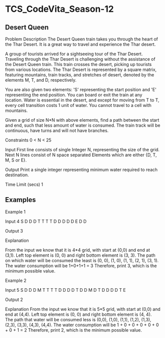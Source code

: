 # TCS_CodeVita_Season-12
## Desert Queen
Problem Description
The Desert Queen train takes you through the heart of the Thar Desert. It is a great way to travel and experience the Thar desert.

A group of tourists arrived for a sightseeing tour of the Thar Desert. Traveling through the Thar Desert is challenging without the assistance of the Desert Queen train. This train crosses the desert, picking up tourists from various locations. The Thar Desert is represented by a square matrix, featuring mountains, train tracks, and stretches of desert, denoted by the elements M, T, and D, respectively.

You are also given two elements: 'S' representing the start position and 'E' representing the end position. You can board or exit the train at any location. Water is essential in the desert, and except for moving from T to T, every cell transition costs 1 unit of water. You cannot travel to a cell with mountains.

Given a grid of size N*N with above elements, find a path between the start and end, such that less amount of water is consumed. The train track will be continuous, have turns and will not have branches.

Constraints
0 < N < 25

Input
First line consists of single Integer N, representing the size of the grid.
Next N lines consist of N space separated Elements which are either {D, T, M, S or E}.

Output
Print a single integer representing minimum water required to reach destination.

Time Limit (secs)
1

Examples
--------
Example 1

Input
4
S D D D
T T T T
D D D D
D E D D

Output
3

Explanation

From the input we know that it is 4*4 grid, with start at (0,0) and end at (3,1). Left top element is (0, 0) and right bottom element is (3, 3).
The path on which water will be consumed the least is (0, 0), (1, 0), (1, 1), (2, 1), (3, 1). The water consumption will be 1+0+1+1 = 3
Therefore, print 3, which is the minimum possible value.

Example 2

Input
5
S D D D M
T T T T D
D D D T D
D M D T D
D D D T E

Output
2

Explanation
From the input we know that it is 5*5 grid, with start at (0,0) and end at (4,4). Left top element is (0, 0) and right bottom element is (4, 4).
The path that water will be consumed less is (0,0), (1,0), (1,1), (1,2), (1,3), (2,3), (3,3), (4,3), (4,4). The water consumption will be 1 + 0 + 0 + 0 + 0 + 0 + 0 + 1 = 2
Therefore, print 2, which is the minimum possible value.
